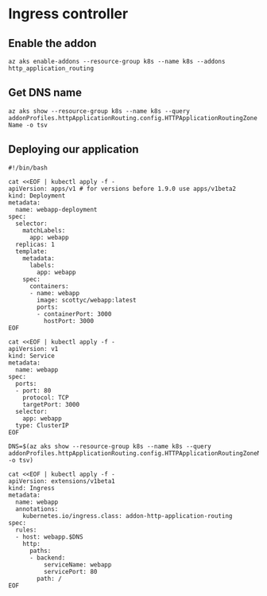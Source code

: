 # Ingress controller

## Enable the addon
`az aks enable-addons --resource-group k8s --name k8s --addons http_application_routing`

## Get DNS name
`az aks show --resource-group k8s --name k8s --query addonProfiles.httpApplicationRouting.config.HTTPApplicationRoutingZoneName -o tsv`

## Deploying our application
```
#!/bin/bash

cat <<EOF | kubectl apply -f -
apiVersion: apps/v1 # for versions before 1.9.0 use apps/v1beta2
kind: Deployment
metadata:
  name: webapp-deployment
spec:
  selector:
    matchLabels:
      app: webapp
  replicas: 1
  template:
    metadata:
      labels:
        app: webapp
    spec:
      containers:
      - name: webapp
        image: scottyc/webapp:latest
        ports:
        - containerPort: 3000
          hostPort: 3000
EOF
```
```
cat <<EOF | kubectl apply -f -
apiVersion: v1
kind: Service
metadata:
  name: webapp
spec:
  ports:
  - port: 80
    protocol: TCP
    targetPort: 3000
  selector:
    app: webapp
  type: ClusterIP
EOF

DNS=$(az aks show --resource-group k8s --name k8s --query addonProfiles.httpApplicationRouting.config.HTTPApplicationRoutingZoneName -o tsv)

cat <<EOF | kubectl apply -f -
apiVersion: extensions/v1beta1
kind: Ingress
metadata:
  name: webapp
  annotations:
    kubernetes.io/ingress.class: addon-http-application-routing
spec:
  rules:
  - host: webapp.$DNS
    http:
      paths:
      - backend:
          serviceName: webapp
          servicePort: 80
        path: /
EOF        
```
